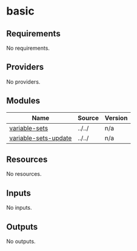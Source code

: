 # basic

<!-- BEGINNING OF PRE-COMMIT-TERRAFORM DOCS HOOK -->
## Requirements

No requirements.

## Providers

No providers.

## Modules

| Name | Source | Version |
|------|--------|---------|
| <a name="module_variable-sets"></a> [variable-sets](#module\_variable-sets) | ../../ | n/a |
| <a name="module_variable-sets-update"></a> [variable-sets-update](#module\_variable-sets-update) | ../../ | n/a |

## Resources

No resources.

## Inputs

No inputs.

## Outputs

No outputs.
<!-- END OF PRE-COMMIT-TERRAFORM DOCS HOOK -->
